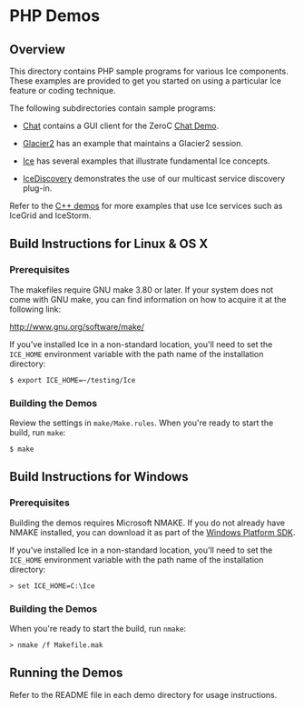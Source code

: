 # PHP Demos

## Overview

This directory contains PHP sample programs for various Ice components. These
examples are provided to get you started on using a particular Ice feature or coding
technique.

The following subdirectories contain sample programs:

- [Chat](./Chat) contains a GUI client for the ZeroC [Chat Demo][1].

- [Glacier2](./Glacier2) has an example that maintains a Glacier2 session.

- [Ice](./Ice) has several examples that illustrate fundamental Ice concepts.

- [IceDiscovery](./IceDiscovery) demonstrates the use of our multicast service
discovery plug-in.

Refer to the [C++ demos](../cpp) for more examples that use Ice services
such as IceGrid and IceStorm.

## Build Instructions for Linux & OS X

### Prerequisites

The makefiles require GNU make 3.80 or later. If your system does not come
with GNU make, you can find information on how to acquire it at the
following link:

http://www.gnu.org/software/make/

If you've installed Ice in a non-standard location, you'll need to set the
`ICE_HOME` environment variable with the path name of the
installation directory:

    $ export ICE_HOME=~/testing/Ice

### Building the Demos

Review the settings in `make/Make.rules`. When you're ready to start the build,
run `make`:

    $ make

## Build Instructions for Windows

### Prerequisites

Building the demos requires Microsoft NMAKE. If you do not already have NMAKE
installed, you can download it as part of the [Windows Platform SDK][2].

If you've installed Ice in a non-standard location, you'll need to set the
`ICE_HOME` environment variable with the path name of the
installation directory:

    > set ICE_HOME=C:\Ice

### Building the Demos

When you're ready to start the build, run `nmake`:

    > nmake /f Makefile.mak

## Running the Demos

Refer to the README file in each demo directory for usage instructions.

[1]: https://doc.zeroc.com/display/Doc/Chat+Demo
[2]: http://www.microsoft.com/downloads/details.aspx?FamilyId=E6E1C3DF-A74F-4207-8586-711EBE331CDC&displaylang=en
